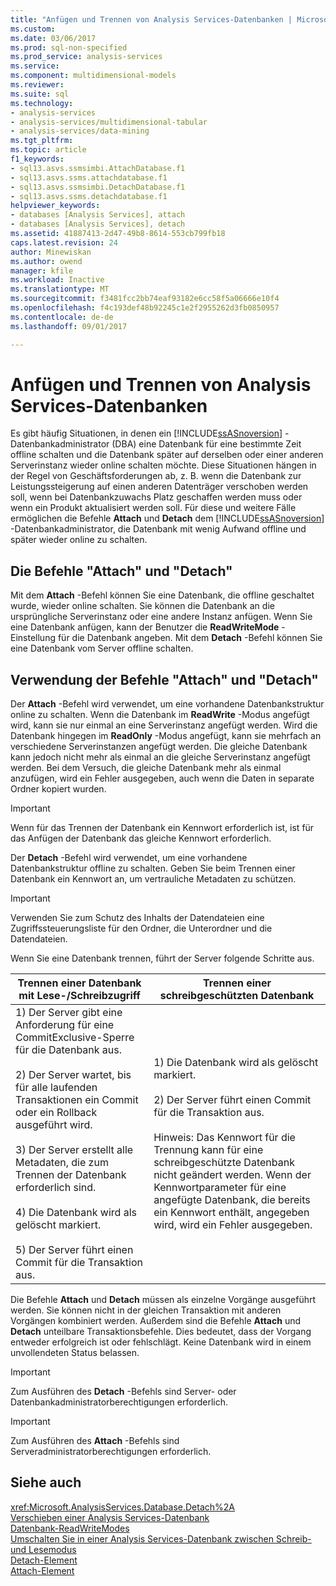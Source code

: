 ```yaml
---
title: "Anfügen und Trennen von Analysis Services-Datenbanken | Microsoft Docs"
ms.custom: 
ms.date: 03/06/2017
ms.prod: sql-non-specified
ms.prod_service: analysis-services
ms.service: 
ms.component: multidimensional-models
ms.reviewer: 
ms.suite: sql
ms.technology:
- analysis-services
- analysis-services/multidimensional-tabular
- analysis-services/data-mining
ms.tgt_pltfrm: 
ms.topic: article
f1_keywords:
- sql13.asvs.ssmsimbi.AttachDatabase.f1
- sql13.asvs.ssms.attachdatabase.f1
- sql13.asvs.ssmsimbi.DetachDatabase.f1
- sql13.asvs.ssms.detachdatabase.f1
helpviewer_keywords:
- databases [Analysis Services], attach
- databases [Analysis Services], detach
ms.assetid: 41887413-2d47-49b8-8614-553cb799fb18
caps.latest.revision: 24
author: Minewiskan
ms.author: owend
manager: kfile
ms.workload: Inactive
ms.translationtype: MT
ms.sourcegitcommit: f3481fcc2bb74eaf93182e6cc58f5a06666e10f4
ms.openlocfilehash: f4c193def48b92245c1e2f2955262d3fb0850957
ms.contentlocale: de-de
ms.lasthandoff: 09/01/2017

---
```

# <a name="attach-and-detach-analysis-services-databases"></a>Anfügen und Trennen von Analysis Services-Datenbanken
  Es gibt häufig Situationen, in denen ein [!INCLUDE[ssASnoversion](../../includes/ssasnoversion-md.md)] -Datenbankadministrator (DBA) eine Datenbank für eine bestimmte Zeit offline schalten und die Datenbank später auf derselben oder einer anderen Serverinstanz wieder online schalten möchte. Diese Situationen hängen in der Regel von Geschäftsforderungen ab, z. B. wenn die Datenbank zur Leistungssteigerung auf einen anderen Datenträger verschoben werden soll, wenn bei Datenbankzuwachs Platz geschaffen werden muss oder wenn ein Produkt aktualisiert werden soll. Für diese und weitere Fälle ermöglichen die Befehle **Attach** und **Detach** dem [!INCLUDE[ssASnoversion](../../includes/ssasnoversion-md.md)] -Datenbankadministrator, die Datenbank mit wenig Aufwand offline und später wieder online zu schalten.  
  
## <a name="attach-and-detach-commands"></a>Die Befehle "Attach" und "Detach"  
 Mit dem **Attach** -Befehl können Sie eine Datenbank, die offline geschaltet wurde, wieder online schalten. Sie können die Datenbank an die ursprüngliche Serverinstanz oder eine andere Instanz anfügen. Wenn Sie eine Datenbank anfügen, kann der Benutzer die **ReadWriteMode** -Einstellung für die Datenbank angeben. Mit dem **Detach** -Befehl können Sie eine Datenbank vom Server offline schalten.  
  
## <a name="attach-and-detach-usage"></a>Verwendung der Befehle "Attach" und "Detach"  
 Der **Attach** -Befehl wird verwendet, um eine vorhandene Datenbankstruktur online zu schalten. Wenn die Datenbank im **ReadWrite** -Modus angefügt wird, kann sie nur einmal an eine Serverinstanz angefügt werden. Wird die Datenbank hingegen im **ReadOnly** -Modus angefügt, kann sie mehrfach an verschiedene Serverinstanzen angefügt werden. Die gleiche Datenbank kann jedoch nicht mehr als einmal an die gleiche Serverinstanz angefügt werden. Bei dem Versuch, die gleiche Datenbank mehr als einmal anzufügen, wird ein Fehler ausgegeben, auch wenn die Daten in separate Ordner kopiert wurden.  
  
> [!IMPORTANT]  
>  Wenn für das Trennen der Datenbank ein Kennwort erforderlich ist, ist für das Anfügen der Datenbank das gleiche Kennwort erforderlich.  
  
 Der **Detach** -Befehl wird verwendet, um eine vorhandene Datenbankstruktur offline zu schalten. Geben Sie beim Trennen einer Datenbank ein Kennwort an, um vertrauliche Metadaten zu schützen.  
  
> [!IMPORTANT]  
>  Verwenden Sie zum Schutz des Inhalts der Datendateien eine Zugriffssteuerungsliste für den Ordner, die Unterordner und die Datendateien.  
  
 Wenn Sie eine Datenbank trennen, führt der Server folgende Schritte aus.  
  
|Trennen einer Datenbank mit Lese-/Schreibzugriff|Trennen einer schreibgeschützten Datenbank|  
|--------------------------------------|-------------------------------------|  
|1) Der Server gibt eine Anforderung für eine CommitExclusive-Sperre für die Datenbank aus.<br /><br /> 2) Der Server wartet, bis für alle laufenden Transaktionen ein Commit oder ein Rollback ausgeführt wird.<br /><br /> 3) Der Server erstellt alle Metadaten, die zum Trennen der Datenbank erforderlich sind.<br /><br /> 4) Die Datenbank wird als gelöscht markiert.<br /><br /> 5) Der Server führt einen Commit für die Transaktion aus.|1) Die Datenbank wird als gelöscht markiert.<br /><br /> 2) Der Server führt einen Commit für die Transaktion aus.<br /><br /> Hinweis: Das Kennwort für die Trennung kann für eine schreibgeschützte Datenbank nicht geändert werden. Wenn der Kennwortparameter für eine angefügte Datenbank, die bereits ein Kennwort enthält, angegeben wird, wird ein Fehler ausgegeben.|  
  
 Die Befehle **Attach** und **Detach** müssen als einzelne Vorgänge ausgeführt werden. Sie können nicht in der gleichen Transaktion mit anderen Vorgängen kombiniert werden. Außerdem sind die Befehle **Attach** und **Detach** unteilbare Transaktionsbefehle. Dies bedeutet, dass der Vorgang entweder erfolgreich ist oder fehlschlägt. Keine Datenbank wird in einem unvollendeten Status belassen.  
  
> [!IMPORTANT]  
>  Zum Ausführen des **Detach** -Befehls sind Server- oder Datenbankadministratorberechtigungen erforderlich.  
  
> [!IMPORTANT]  
>  Zum Ausführen des **Attach** -Befehls sind Serveradministratorberechtigungen erforderlich.  
  
## <a name="see-also"></a>Siehe auch  
 <xref:Microsoft.AnalysisServices.Database.Detach%2A>   
 [Verschieben einer Analysis Services-Datenbank](../../analysis-services/multidimensional-models/move-an-analysis-services-database.md)   
 [Datenbank-ReadWriteModes](../../analysis-services/multidimensional-models/database-readwritemodes.md)   
 [Umschalten Sie in einer Analysis Services-Datenbank zwischen Schreib-und Lesemodus](../../analysis-services/multidimensional-models/switch-an-analysis-services-database-between-readonly-and-readwrite-modes.md)   
 [Detach-Element](../../analysis-services/xmla/xml-elements-commands/detach-element.md)   
 [Attach-Element](../../analysis-services/xmla/xml-elements-commands/attach-element.md)  
  
  

